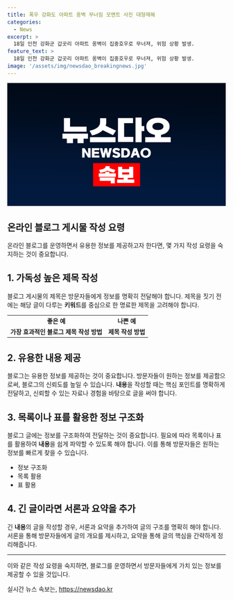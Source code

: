 ```yaml
---
title: 폭우 강화도 아파트 옹벽 무너짐 모멘트 사진 대형재해
categories:
  - News
excerpt: >
  18일 인천 강화군 갑곳리 아파트 옹벽이 집중호우로 무너져, 위험 상황 발생.
feature_text: >
  18일 인천 강화군 갑곳리 아파트 옹벽이 집중호우로 무너져, 위험 상황 발생.
image: '/assets/img/newsdao_breakingnews.jpg'
---
```


<p><img src="/assets/img/newsdao_breakingnews.jpg" alt="firstkoreanews 속보" /></p>

<h2 data-ke-size="size26">온라인 블로그 게시물 작성 요령</h2>

<p data-ke-size="size16">온라인 블로그를 운영하면서 유용한 정보를 제공하고자 한다면, 몇 가지 작성 요령을 숙지하는 것이 중요합니다.</p>

<h2 data-ke-size="size24">1. 가독성 높은 제목 작성</h2>

<p data-ke-size="size16">블로그 게시물의 제목은 방문자들에게 정보를 명확히 전달해야 합니다. 제목을 짓기 전에는 해당 글이 다루는 <b>키워드</b>를 중심으로 한 명료한 제목을 고려해야 합니다.</p>

<table>
    <tr>
        <td style="text-align: center; height: 17px;"><b>좋은 예</b></td>
        <td style="text-align: center; height: 17px;"><b>나쁜 예</b></td>
    </tr>
    <tr>
        <td style="text-align: center; height: 17px;"><b>가장 효과적인 블로그 제목 작성 방법</b></td>
        <td style="text-align: center; height: 17px;"><b>제목 작성 방법</b></td>
    </tr>
</table>

<h2 data-ke-size="size24">2. 유용한 내용 제공</h2>

<p data-ke-size="size16">블로그는 유용한 정보를 제공하는 것이 중요합니다. 방문자들이 원하는 정보를 제공함으로써, 블로그의 신뢰도를 높일 수 있습니다. <b>내용</b>을 작성할 때는 핵심 포인트를 명확하게 전달하고, 신뢰할 수 있는 자료나 경험을 바탕으로 글을 써야 합니다.</p>

<h2 data-ke-size="size24">3. 목록이나 표를 활용한 정보 구조화</h2>

<p data-ke-size="size16">블로그 글에는 정보를 구조화하여 전달하는 것이 중요합니다. 필요에 따라 목록이나 표를 활용하여 <b>내용</b>을 쉽게 파악할 수 있도록 해야 합니다. 이를 통해 방문자들은 원하는 정보를 빠르게 찾을 수 있습니다.</p>

<ul>
    <li>정보 구조화</li>
    <li>목록 활용</li>
    <li>표 활용</li>
</ul>

<h2 data-ke-size="size24">4. 긴 글이라면 서론과 요약을 추가</h2>

<p data-ke-size="size16">긴 <b>내용</b>의 글을 작성할 경우, 서론과 요약을 추가하여 글의 구조를 명확히 해야 합니다. 서론을 통해 방문자들에게 글의 개요를 제시하고, 요약을 통해 글의 핵심을 간략하게 정리해줍니다.</p>

<hr>

<p data-ke-size="size16">이와 같은 작성 요령을 숙지하면, 블로그를 운영하면서 방문자들에게 가치 있는 정보를 제공할 수 있을 것입니다.</p>
실시간 뉴스 속보는, <a href="https://newsdao.kr" rel="dofollow">https://newsdao.kr</a>



